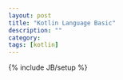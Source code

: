 ```yaml
---
layout: post
title: "Kotlin Language Basic"
description: ""
category: 
tags: [kotlin]
---
```

{% include JB/setup %}


